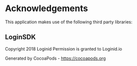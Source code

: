 # Acknowledgements
This application makes use of the following third party libraries:

## LoginSDK

Copyright 2018 Loginid
Permission is granted to Loginid.io

Generated by CocoaPods - https://cocoapods.org
